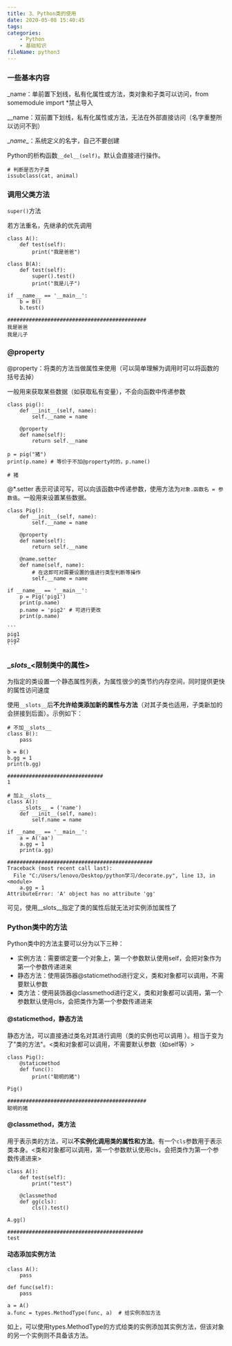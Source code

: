 ```yaml
---
title: 3、Python类的使用
date: 2020-05-08 15:40:45
tags:
categories:
	- Python
	- 基础知识
fileName: python3
---
```


### 一些基本内容

_name：单前置下划线，私有化属性或方法，类对象和子类可以访问，from somemodule import *禁止导入

__name：双前置下划线，私有化属性或方法，无法在外部直接访问（名字重整所以访问不到）

\__name__：系统定义的名字，自己不要创建



Python的析构函数`__del__(self)`。默认会直接进行操作。

```
# 判断是否为子类
issubclass(cat, animal)
```



### 调用父类方法
`super()`方法

若方法重名，先继承的优先调用

```
class A():
    def test(self):
        print("我是爸爸")

class B(A):
    def test(self):
        super().test()
        print("我是儿子")
        
if __name__ == '__main__':
    b = B()
    b.test()
    
#############################################
我是爸爸
我是儿子
```



### @property

@property：将类的方法当做属性来使用（可以简单理解为调用时可以将函数的括号去掉）

一般用来获取某些数据（如获取私有变量），不会向函数中传递参数

```
class pig():
    def __init__(self, name):
        self.__name = name

    @property
    def name(self):
        return self.__name
        
p = pig("猪")
print(p.name) # 等价于不加@property时的，p.name()

# 猪
```



@*.setter 表示可读可写，可以向该函数中传递参数，使用方法为`对象.函数名 = 参数值`。一般用来设置某些数据。

```
class Pig():
    def __init__(self, name):
        self.__name = name

    @property
    def name(self):
        return self.__name

    @name.setter
    def name(self, name):
        # 在这即可对需要设置的值进行类型判断等操作
        self.__name = name
        
if __name__ == '__main__':
    p = Pig('pig1')
    print(p.name)
    p.name = 'pig2' # 可进行更改
    print(p.name)
  
​```
pig1
pig2
​```
```



### \__slots__<限制类中的属性>

为指定的类设置一个静态属性列表，为属性很少的类节约内存空间，同时提供更快的属性访问速度

使用`__slots__`后**不允许给类添加新的属性与方法**（对其子类也适用，子类新加的会拼接到后面）。示例如下：

```
# 不加__slots__
class B():
    pass
    
b = B()
b.gg = 1
print(b.gg)

###############################
1
```

```
# 加上__slots__
class A():
    __slots__ = ('name')
    def __init__(self, name):
        self.name = name
        
if __name__ == '__main__':
    a = A('aa')
    a.gg = 1
    print(a.gg)
    
###############################################
Traceback (most recent call last):
  File "C:/Users/lenovo/Desktop/python学习/decorate.py", line 13, in <module>
    a.gg = 1
AttributeError: 'A' object has no attribute 'gg'
```

可见，使用\__slots__指定了类的属性后就无法对实例添加属性了



### Python类中的方法

Python类中的方法主要可以分为以下三种：

* 实例方法：需要绑定要一个对象上，第一个参数默认使用self，会把对象作为第一个参数传递进来
* 静态方法：使用装饰器@staticmethod进行定义，类和对象都可以调用，不需要默认参数
* 类方法：使用装饰器@classmethod进行定义，类和对象都可以调用，第一个参数默认使用cls，会把类作为第一个参数传递进来



#### @staticmethod，静态方法

静态方法，可以直接通过类名对其进行调用（类的实例也可以调用 ）。相当于变为了"类的方法"。<类和对象都可以调用，不需要默认参数（如self等）>

```
class Pig():
    @staticmethod
    def func():
        print("聪明的猪")
        
Pig()

#############################################
聪明的猪
```



#### @classmethod，类方法

用于表示类的方法，可以**不实例化调用类的属性和方法**。有一个`cls`参数用于表示类本身。<类和对象都可以调用，第一个参数默认使用cls，会把类作为第一个参数传递进来>

```
class A():
    def test(self):
        print("test")

    @classmethod
    def gg(cls):
        cls().test()
        
A.gg()

############################################
test
```



#### 动态添加实例方法

```
class A():
	pass
	
def func(self):
	pass
	
a = A()
a.func = types.MethodType(func, a)	# 给实例添加方法
```

如上，可以使用types.MethodType的方式给类的实例添加其实例方法，但该对象的另一个实例则不具备该方法。

